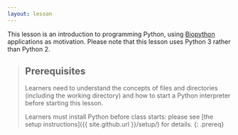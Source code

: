 ```yaml
---
layout: lesson
---
```

This lesson is an introduction to programming Python, using [Biopython](http://biopython.org/wiki/Biopython) applications as motivation.
Please note that this lesson uses Python 3 rather than Python 2.

> ## Prerequisites
> Learners need to understand the concepts of files and directories
> (including the working directory)
> and how to start a Python interpreter
> before starting this lesson.
>
> Learners must install Python before class starts:
> please see [the setup instructions]({{ site.github.url }}/setup/) for details.
{: .prereq}
